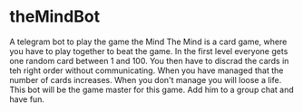 # theMindBot
A telegram bot to play the game the Mind
The Mind is a card game, where you have to play together to beat the game.
In the first level everyone gets one random card between 1 and 100. You then have to discrad the cards in teh right order without communicating. When you have managed that the number of cards increases. When you don't manage you will loose a life.
This bot will be the game master for this game. Add him to a group chat and have fun.
